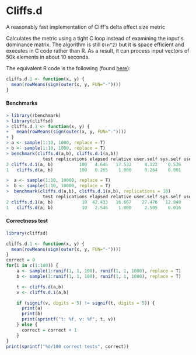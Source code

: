Cliffs.d
========

A reasonably fast implementation of Cliff's delta effect size metric

Calculates the metric using a tight C loop instead of examining the 
input's dominance matrix. The algorithm is still `O(n^2)` but it
is space efficient and executes in C code rather than R. As a result,
it can process input vectors of 50k elements in about 10 seconds.

The equivalent R code is the following (found [here](https://stat.ethz.ch/pipermail/r-help/2007-April/129592.html)):

```R
cliffs.d.1 <- function(x, y) {
  mean(rowMeans(sign(outer(x, y, FUN="-"))))
}
```

#### Benchmarks

```R
> library(rbenchmark)
> library(cliffsd)
> cliffs.d.1 <- function(x, y) {
+   mean(rowMeans(sign(outer(x, y, FUN="-"))))
+ }
> a <- sample(1:10, 1000, replace = T)
> b <- sample(1:10, 1000, replace = T)
> benchmark(cliffs.d(a,b), cliffs.d.1(a,b))
              test replications elapsed relative user.self sys.self user.child
2 cliffs.d.1(a, b)          100   4.646   17.532     4.122    0.526          0
1   cliffs.d(a, b)          100   0.265    1.000     0.264    0.001          0

>  a <- sample(1:10, 10000, replace = T)
>  b <- sample(1:10, 10000, replace = T)
>  benchmark(cliffs.d(a,b), cliffs.d.1(a,b), replications = 10)
              test replications elapsed relative user.self sys.self user.child
2 cliffs.d.1(a, b)           10  42.433   16.667    27.476   12.840          0
1   cliffs.d(a, b)           10   2.546    1.000     2.505    0.016          0

```

#### Correctness test

```R
library(cliffsd)

cliffs.d.1 <- function(x, y) {
  mean(rowMeans(sign(outer(x, y, FUN="-"))))
}
correct = 0
for(i in c(1:100)) {
    a <- sample(1:runif(1, 1, 100), runif(1, 1, 1000), replace = T)
    b <- sample(1:runif(1, 1, 100), runif(1, 1, 1000), replace = T)

    t <- cliffs.d(a,b)
    v <- cliffs.d.1(a,b)

    if (signif(v, digits = 5) != signif(t, digits = 5)) {
      print(a)
      print(b)
      print(sprintf("t: %f, v: %f", t, v))
    } else {
      correct = correct + 1
    }
}
print(sprintf("%d/100 correct tests", correct))
```
